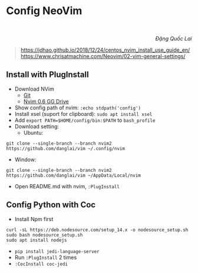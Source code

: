 # Config NeoVim

<br/>
<p align='right'><em>Đặng Quốc Lai</em></p>

> https://jdhao.github.io/2018/12/24/centos_nvim_install_use_guide_en/
> https://www.chrisatmachine.com/Neovim/02-vim-general-settings/

## Install with PlugInstall
- Download NVim
  - [Git](https://github.com/neovim/neovim/releases/tag/nightly)
  - [Nvim 0.6 GG Drive](https://drive.google.com/file/d/14JuitC9dE7uXDbm57sZa8sCAeu7L0QBq)
- Show config path of nvim: `:echo stdpath('config')`
- Install xsel (suport for clipboard): `sudo apt install xsel`
- Add `export PATH=$HOME/config/bin:$PATH` to `bash_profile`
- Download setting: 
  - Ubuntu:
```
git clone --single-branch --branch nvim2 https://github.com/danglai/vim ~/.config/nvim
```
  - Window:
```
git clone --single-branch --branch nvim2 https://github.com/danglai/vim ~/AppData/Local/nvim
```
- Open README.md with nvim, `:PlugInstall` 

## Config Python with Coc
- Install Npm first 
```
curl -sL https://deb.nodesource.com/setup_14.x -o nodesource_setup.sh
sudo bash nodesource_setup.sh
sudo apt install nodejs
```
- `pip install jedi-language-server`
- Run `:PlugInstall` 2 times
- `:CocInstall coc-jedi`
